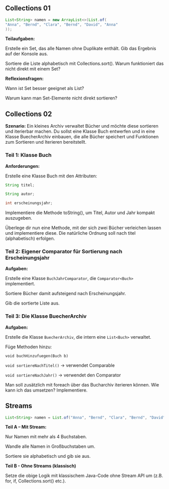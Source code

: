 ## Collections 01
```java
List<String> namen = new ArrayList<>(List.of(
"Anna", "Bernd", "Clara", "Bernd", "David", "Anna"
));
```
**Teilaufgaben:**

Erstelle ein Set<String>, das alle Namen ohne Duplikate enthält. Gib das Ergebnis auf der Konsole aus.

Sortiere die Liste alphabetisch mit Collections.sort(). Warum funktioniert das nicht direkt mit einem Set?

**Reflexionsfragen:**

Wann ist Set besser geeignet als List?

Warum kann man Set-Elemente nicht direkt sortieren?

## Collections 02

**Szenario:**
Ein kleines Archiv verwaltet Bücher und möchte diese sortieren und iterierbar machen. Du sollst eine Klasse Buch entwerfen und in eine Klasse BuecherArchiv einbauen, die alle Bücher speichert und Funktionen zum Sortieren und Iterieren bereitstellt.

### Teil 1: Klasse Buch

**Anforderungen:**

Erstelle eine Klasse Buch mit den Attributen:
```java
String titel;

String autor;

int erscheinungsjahr;
```

Implementiere die Methode toString(), um Titel, Autor und Jahr kompakt auszugeben.

Überlege dir nun eine Methode, mit der sich zwei Bücher verleichen lassen und implementiere diese.
Die natürliche Ordnung soll nach titel (alphabetisch) erfolgen.


### Teil 2: Eigener Comparator für Sortierung nach Erscheinungsjahr

**Aufgaben:**

Erstelle eine Klasse `BuchJahrComparator`, die `Comparator<Buch>` implementiert.

Sortiere Bücher damit aufsteigend nach Erscheinungsjahr.

Gib die sortierte Liste aus.

### Teil 3: Die Klasse BuecherArchiv

**Aufgaben:**

Erstelle die Klasse `BuecherArchiv`, die intern eine `List<Buch>` verwaltet.

Füge Methoden hinzu:

`void buchHinzufuegen(Buch b)`

`void sortiereNachTitel()` → verwendet Comparable

`void sortiereNachJahr()` → verwendet den Comparator

Man soll zusätzlich mit foreach über das Bucharchiv iterieren können. Wie kann ich das umsetzen? Implementiere.

## Streams

```java
List<String> namen = List.of("Anna", "Bernd", "Clara", "Bernd", "David", "Anna");
```
**Teil A – Mit Stream:**

Nur Namen mit mehr als 4 Buchstaben.

Wandle alle Namen in Großbuchstaben um.

Sortiere sie alphabetisch und gib sie aus.

**Teil B - Ohne Streams (klassisch)**

Setze die obige Logik mit klassischem Java-Code ohne Stream API um (z.B. for, if, Collections.sort() etc.).
